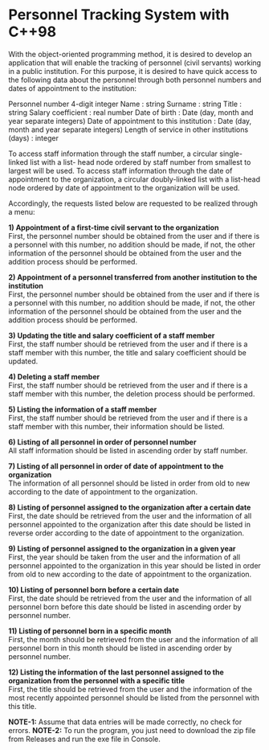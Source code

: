 # Personnel Tracking System with C++98

With the object-oriented programming method, it is desired to develop an application that will
enable the tracking of personnel (civil servants) working in a public institution. For this
purpose, it is desired to have quick access to the following data about the personnel through
both personnel numbers and dates of appointment to the institution:

Personnel number 4-digit integer
Name : string
Surname : string
Title : string
Salary coefficient : real number
Date of birth : Date (day, month and year separate integers)
Date of appointment to this institution : Date (day, month and year separate integers) 
Length of service in other institutions (days) : integer

To access staff information through the staff number, a circular single-linked list with a list-
head node ordered by staff number from smallest to largest will be used. To access staff
information through the date of appointment to the organization, a circular doubly-linked list
with a list-head node ordered by date of appointment to the organization will be used.

Accordingly, the requests listed below are requested to be realized through a menu:

**1) Appointment of a first-time civil servant to the organization**<br>
First, the personnel number should be obtained from the user and if there is a personnel with
this number, no addition should be made, if not, the other information of the personnel should
be obtained from the user and the addition process should be performed.

**2) Appointment of a personnel transferred from another institution to the institution**<br>
First, the personnel number should be obtained from the user and if there is a personnel with
this number, no addition should be made, if not, the other information of the personnel should
be obtained from the user and the addition process should be performed.

**3) Updating the title and salary coefficient of a staff member**<br>
First, the staff number should be retrieved from the user and if there is a staff member with
this number, the title and salary coefficient should be updated.

**4) Deleting a staff member**<br>
First, the staff number should be retrieved from the user and if there is a staff member with
this number, the deletion process should be performed.

**5) Listing the information of a staff member**<br>
First, the staff number should be retrieved from the user and if there is a staff member with
this number, their information should be listed.

**6) Listing of all personnel in order of personnel number**<br>
All staff information should be listed in ascending order by staff number.

**7) Listing of all personnel in order of date of appointment to the organization**<br>
The information of all personnel should be listed in order from old to new according to the date
of appointment to the organization.

**8) Listing of personnel assigned to the organization after a certain date**<br>
First, the date should be retrieved from the user and the information of all personnel appointed
to the organization after this date should be listed in reverse order according to the date of
appointment to the organization.

**9) Listing of personnel assigned to the organization in a given year**<br>
First, the year should be taken from the user and the information of all personnel appointed to
the organization in this year should be listed in order from old to new according to the date of
appointment to the organization.

**10) Listing of personnel born before a certain date**<br>
First, the date should be retrieved from the user and the information of all personnel born
before this date should be listed in ascending order by personnel number.

**11) Listing of personnel born in a specific month**<br>
First, the month should be retrieved from the user and the information of all personnel born in
this month should be listed in ascending order by personnel number.

**12) Listing the information of the last personnel assigned to the organization from the
personnel with a specific title**<br>
First, the title should be retrieved from the user and the information of the most recently
appointed personnel should be listed from the personnel with this title.

**NOTE-1:** Assume that data entries will be made correctly, no check for errors.
**NOTE-2:** To run the program, you just need to download the zip file from Releases and run the exe file in Console.
